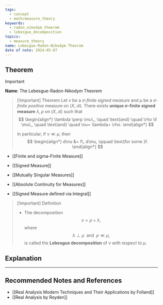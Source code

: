 ```yaml
---
tags:
  - concept
  - math/measure_theory
keywords:
  - radon_nikodym_theorem
  - lebesgue_decomposition
topics:
  - measure_theory
name: Lebesgue-Radon-Nikodym Theorem
date of note: 2024-05-07
---
```


## Theorem

>[!important]
>**Name**: The Lebesgue-Radon-Nikodym Theorem


>[!important] Theorem
>Let $\nu$ be a *$\sigma$-finite* *signed measure* and $\mu$ be a *$\sigma$-finite positive* measure on $(X,\mathscr{B})$. There exists **unique $\sigma$-finite signed measure** $\lambda, \rho$ on $(X, \mathscr{B})$ such that 
>$$
>\begin{align*}
> \lambda \perp \mu\,, \quad \text{and} \quad \rho \ll \mu\,, \quad \text{and} \quad  \nu= \lambda+ \rho.
>\end{align*} 
>$$ 
>
>In particular, if $\nu \ll \mu$, then 
>$$
> \begin{align*}
> d\nu &= f\, d\mu, \qquad \text{for some }f.
> \end{align*} 
>$$

- [[Finite and sigma-Finite Measure]]
- [[Signed Measure]]
  
- [[Mutually Singular Measures]]
- [[Absolute Continuity for Measures]]
  
- [[Signed Measure defined via Integral]]


>[!important] Definition
>-  The decomposition $$\nu= \rho + \lambda,$$ where $$\lambda \perp \mu \; \text{ and }\; \rho\ll \mu,$$ is called the **Lebesgue decomposition** of $\nu$ *with respect to* $\mu$.




## Explanation






-----------
##  Recommended Notes and References


- [[Real Analysis Modern Techniques and Their Applications by Folland]]
- [[Real Analysis by Royden]]